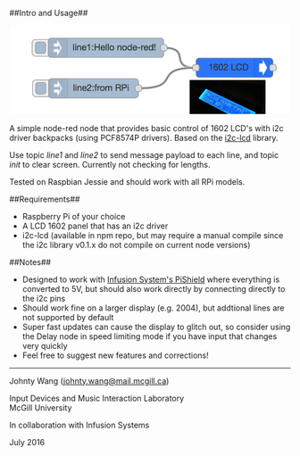 ##Intro and Usage##

![img here](img01.png)

A simple node-red node that provides basic control of 1602 LCD's with i2c driver backpacks (using PCF8574P drivers). Based on the [i2c-lcd](https://github.com/sweetpi/i2c-lcd/) library.

Use topic *line1* and *line2* to send message payload to each line, and topic *init* to clear screen. Currently not checking for lengths.

Tested on Raspbian Jessie and should work with all RPi models.


##Requirements##

- Raspberry Pi of your choice
- A LCD 1602 panel that has an i2c driver
- i2c-lcd (available in npm repo, but may require a manual compile since the i2c library v0.1.x do not compile on current node versions)

##Notes##

- Designed to work with [Infusion System's PiShield](https://infusionsystems.com/pishield/) where everything is converted to 5V, but should also work directly by connecting directly to the i2c pins
- Should work fine on a larger display (e.g. 2004), but addtional lines are not supported by default
- Super fast updates can cause the display to glitch out, so consider using the Delay node in speed limiting mode if you have input that changes very quickly
- Feel free to suggest new features and corrections!

---
Johnty Wang (johnty.wang@mail.mcgill.ca)

Input Devices and Music Interaction Laboratory<br>
McGill University

In collaboration with Infusion Systems



July 2016
